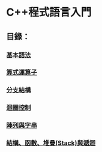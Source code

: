 # C++程式語言入門

## 目錄：

### [基本語法](ji-ben-fa/)

### [算式運算子](suan-shi-suan-zi/)

### [分支結構](fen-zhi/)

### [迴圈控制](quan-kong-zhi/)

### [陣列與字串](lie-zi-chuan/)

### [結構、函數、堆疊\(Stack\)與遞迴](han-dui-stack/)



